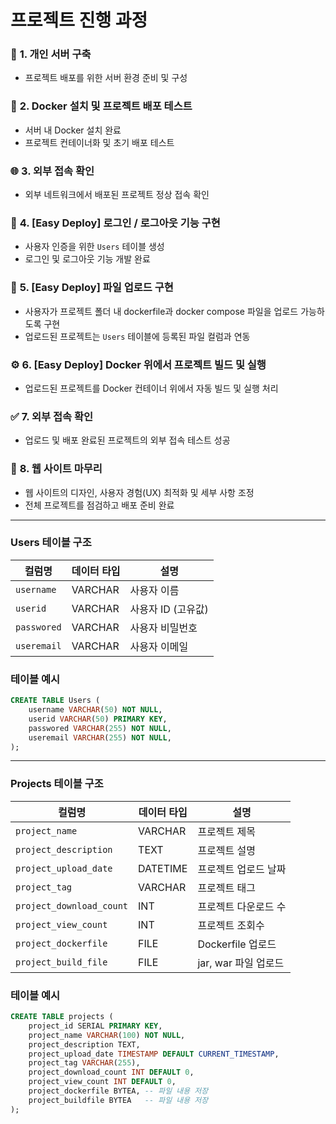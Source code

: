 # 프로젝트 진행 과정


### 📂 **1. 개인 서버 구축**
- 프로젝트 배포를 위한 서버 환경 준비 및 구성


### 🐳 **2. Docker 설치 및 프로젝트 배포 테스트**
- 서버 내 Docker 설치 완료  
- 프로젝트 컨테이너화 및 초기 배포 테스트


### 🌐 **3. 외부 접속 확인**
- 외부 네트워크에서 배포된 프로젝트 정상 접속 확인  


### 🔑 **4. [Easy Deploy] 로그인 / 로그아웃 기능 구현**
- 사용자 인증을 위한 `Users` 테이블 생성  
- 로그인 및 로그아웃 기능 개발 완료
  

### 📁 **5. [Easy Deploy] 파일 업로드 구현**
- 사용자가 프로젝트 폴더 내 dockerfile과 docker compose 파일을 업로드 가능하도록 구현  
- 업로드된 프로젝트는 `Users` 테이블에 등록된 파일 컬럼과 연동


### ⚙️ **6. [Easy Deploy] Docker 위에서 프로젝트 빌드 및 실행**
- 업로드된 프로젝트를 Docker 컨테이너 위에서 자동 빌드 및 실행 처리


### ✅ **7. 외부 접속 확인**
- 업로드 및 배포 완료된 프로젝트의 외부 접속 테스트 성공


### 🎨 **8. 웹 사이트 마무리**
- 웹 사이트의 디자인, 사용자 경험(UX) 최적화 및 세부 사항 조정  
- 전체 프로젝트를 점검하고 배포 준비 완료  

---

### Users 테이블 구조
  
| **컬럼명**            | **데이터 타입** | **설명**               |
|-----------------------|----------------|------------------------|
| `username`            | VARCHAR        | 사용자 이름             |
| `userid`              | VARCHAR        | 사용자 ID (고유값)      |
| `passwored`           | VARCHAR        | 사용자 비밀번호         |
| `useremail`           | VARCHAR        | 사용자 이메일           |

### **테이블 예시**
```sql
CREATE TABLE Users (
    username VARCHAR(50) NOT NULL,
    userid VARCHAR(50) PRIMARY KEY,
    passwored VARCHAR(255) NOT NULL,
    useremail VARCHAR(255) NOT NULL,
);
```
---

### Projects 테이블 구조
  
| **컬럼명**            | **데이터 타입** | **설명**               |
|-----------------------|----------------|------------------------|
|`project_name`         | VARCHAR        | 프로젝트 제목            |
| `project_description` | TEXT           | 프로젝트 설명           |
| `project_upload_date` | DATETIME       | 프로젝트 업로드 날짜    |
| `project_tag`         | VARCHAR        | 프로젝트 태그           |
| `project_download_count` | INT         | 프로젝트 다운로드 수     |
| `project_view_count`     | INT         | 프로젝트 조회수          |
| `project_dockerfile`     | FILE        | Dockerfile 업로드       |
| `project_build_file`  | FILE           | jar, war 파일 업로드    |

### **테이블 예시**
```sql
CREATE TABLE projects (
    project_id SERIAL PRIMARY KEY,
    project_name VARCHAR(100) NOT NULL,
    project_description TEXT,
    project_upload_date TIMESTAMP DEFAULT CURRENT_TIMESTAMP,
    project_tag VARCHAR(255),
    project_download_count INT DEFAULT 0,
    project_view_count INT DEFAULT 0,
    project_dockerfile BYTEA, -- 파일 내용 저장
    project_buildfile BYTEA   -- 파일 내용 저장
);
```

